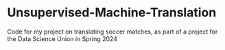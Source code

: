 # Unsupervised-Machine-Translation
Code for my project on translating soccer matches, as part of a project for the Data Science Union in Spring 2024
